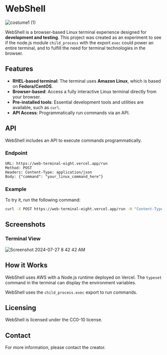 

# WebShell

![costume1 (1)](https://github.com/user-attachments/assets/e694a042-cc9e-426b-a6b2-596b2314f7ce)

WebShell is a browser-based Linux terminal experience designed for **development and testing**. This project was created as an experiment to see if the node.js module `child_process` with the export `exec` could power an entire terminal, and to fulfill the need for terminal technologies in the browser.

## Features

- **RHEL-based terminal**: The terminal uses **Amazon Linux**, which is based on **Fedora/CentOS**.
- **Browser-based**: Access a fully interactive Linux terminal directly from your browser.
- **Pre-installed tools**: Essential development tools and utilities are available, such as `curl`.
- **API Access**: Programmatically run commands via an API.

## API

WebShell includes an API to execute commands programmatically.

### Endpoint

```http
URL: https://web-terminal-eight.vercel.app/run
Method: POST
Headers: Content-Type: application/json
Body: {"command": "your_linux_command_here"}
```

### Example

To try it, run the following command:

```bash
curl -X POST https://web-terminal-eight.vercel.app/run -H "Content-Type: application/json" -d '{"command": "ls -l"}'
```

## Screenshots

### Terminal View

![Screenshot 2024-07-27 8 42 42 AM](https://github.com/user-attachments/assets/1b272ece-2215-4777-b84f-1b01e14a18f6)


## How it Works

WebShell uses AWS with a Node.js runtime deployed on Vercel. The `typeset` command in the terminal can display the environment variables.

WebShell uses the `child_process.exec` export to run commands.

## Licensing

WebShell is licensed under the CC0-10 license.

## Contact

For more information, please contact the creator.
